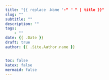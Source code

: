 ```yaml
---
title: "{{ replace .Name "-" " " | title }}"
slug: ""
subtitle: ""
description: ""
tags:
    - ""
date: {{ .Date }}
draft: true
author: {{ .Site.Author.name }}


toc: false
katex: false
mermaid: false
---
```


